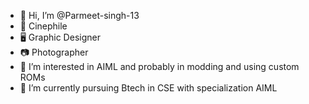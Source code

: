 - 👋 Hi, I’m @Parmeet-singh-13
- 🍿 Cinephile
- 🖥️ Graphic Designer
- 📷 Photographer
- 👀 I’m interested in  AIML and probably in modding and using custom ROMs
- 🌱 I’m currently pursuing Btech in CSE with specialization AIML

<!---
Parmeet-singh-13/Parmeet-singh-13 is a ✨ special ✨ repository because its `README.md` (this file) appears on your GitHub profile.
You can click the Preview link to take a look at your changes.
--->
